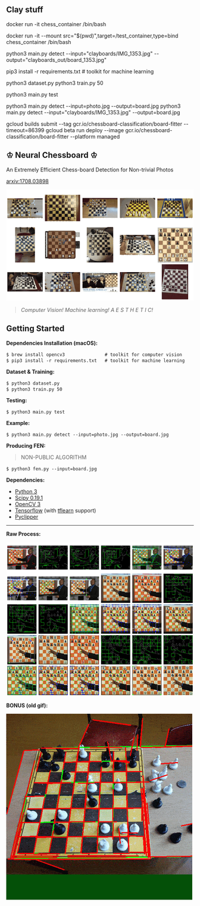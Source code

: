 ## Clay stuff
docker run -it chess_container /bin/bash

docker run -it --mount src="$(pwd)",target=/test_container,type=bind chess_container /bin/bash

python3 main.py detect --input="clayboards/IMG_1353.jpg" --output="clayboards_out/board_1353.jpg"


pip3 install -r requirements.txt   # toolkit for machine learning

python3 dataset.py
python3 train.py 50

python3 main.py test

python3 main.py detect --input=photo.jpg --output=board.jpg
python3 main.py detect --input="clayboards/IMG_1353.jpg" --output=board.jpg


gcloud builds submit --tag gcr.io/chessboard-classification/board-fitter --timeout=86399
gcloud beta run deploy --image gcr.io/chessboard-classification/board-fitter --platform managed

## ♔ Neural Chessboard ♔

An Extremely Efficient Chess-board Detection for Non-trivial Photos

[arxiv:1708.03898](https://arxiv.org/abs/1708.03898)

![](docs/animated.gif)

> _Computer Vision! Machine learning! A E S T H E T I C!_

## Getting Started

__Dependencies Installation (macOS):__
```
$ brew install opencv3               # toolkit for computer vision
$ pip3 install -r requirements.txt   # toolkit for machine learning
```

__Dataset & Training:__
```
$ python3 dataset.py
$ python3 train.py 50
```

__Testing:__
```
$ python3 main.py test
```

__Example:__
```
$ python3 main.py detect --input=photo.jpg --output=board.jpg
```

__Producing FEN:__
> NON-PUBLIC ALGORITHM
```
$ python3 fen.py --input=board.jpg
```

__Dependencies:__

- [Python 3](https://www.python.org/downloads/)
- [Scipy 0.19.1](https://www.scipy.org/)
- [OpenCV 3](http://opencv.org/)
- [Tensorflow](https://www.tensorflow.org/) (with [tflearn](https://github.com/tflearn/tflearn) support)
- [Pyclipper](https://github.com/greginvm/pyclipper)

----

**Raw Process:**

![](docs/appendix.jpg)

**BONUS (old gif):**

![](docs/steps.gif)
